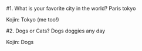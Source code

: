 #1. What is your favorite city in the world?  Paris
	tokyo

  Kojin: Tokyo (me too!)

#2. Dogs or Cats? Dogs
	doggies any day

  Kojin: Dogs